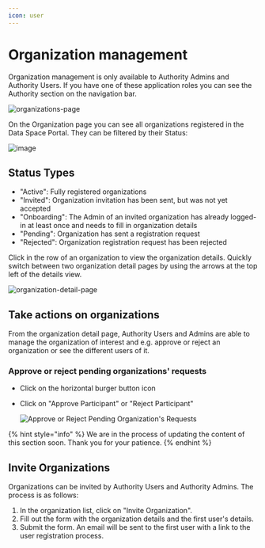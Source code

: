 ```yaml
---
icon: user
---
```


# Organization management

Organization management is only available to Authority Admins and Authority Users. If you have one of these application roles you can see the Authority section on the navigation bar.

![organizations-page](images/organizations-list.png)

On the Organization page you can see all organizations registered in the Data Space Portal. They can be filtered by their Status:

![image](https://github.com/user-attachments/assets/9fab42ec-aeb1-49ef-b5a2-d4061d41088e)

## Status Types

- "Active": Fully registered organizations
- "Invited": Organization invitation has been sent, but was not yet accepted
- "Onboarding": The Admin of an invited organization has already logged-in at least once and needs to fill in organization details
- "Pending": Organization has sent a registration request
- "Rejected": Organization registration request has been rejected

Click in the row of an organization to view the organization details. Quickly switch between two organization detail pages by using the arrows at the top left of the details view.

![organization-detail-page](images/organization-detail-page.png)

## Take actions on organizations

From the organization detail page, Authority Users and Admins are able to manage the organization of interest and e.g. approve or reject an organization or see the different users of it.

### Approve or reject pending organizations' requests

- Click on the horizontal burger button icon
- Click on "Approve Participant" or "Reject Participant"

  ![Approve or Reject Pending Organization's Requests](https://github.com/user-attachments/assets/77aea012-ab2c-4814-9569-257c3b901ae3)

{% hint style="info" %} We are in the process of updating the content of this section soon. Thank you for your patience. {% endhint %}

## Invite Organizations

Organizations can be invited by Authority Users and Authority Admins.
The process is as follows:

1. In the organization list, click on "Invite Organization".
2. Fill out the form with the organization details and the first user's details.
3. Submit the form. An email will be sent to the first user with a link to the user registration process.

